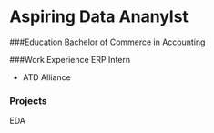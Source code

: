 # Aspiring Data Ananylst

###Education
Bachelor of Commerce in Accounting

###Work Experience
ERP Intern
- ATD Alliance

### Projects
EDA
